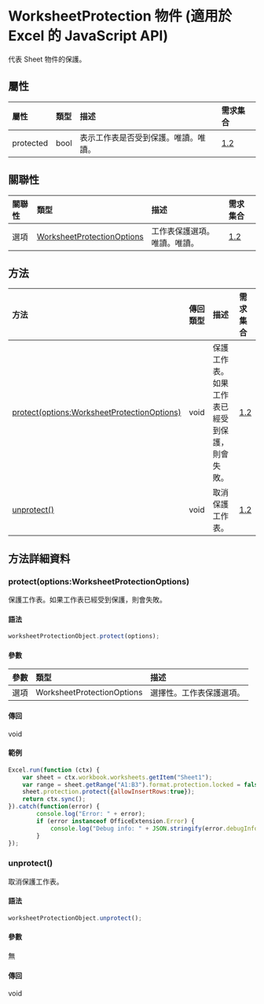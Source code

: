 # <a name="worksheetprotection-object-javascript-api-for-excel"></a>WorksheetProtection 物件 (適用於 Excel 的 JavaScript API)

代表 Sheet 物件的保護。

## <a name="properties"></a>屬性

| 屬性       | 類型	    |描述| 需求集合|
|:---------------|:--------|:----------|:----|
|protected|bool|表示工作表是否受到保護。唯讀。唯讀。|[1.2](../requirement-sets/excel-api-requirement-sets.md)|

## <a name="relationships"></a>關聯性
| 關聯性 | 類型    |描述| 需求集合|
|:---------------|:--------|:----------|:----|
|選項|[WorksheetProtectionOptions](worksheetprotectionoptions.md)|工作表保護選項。唯讀。唯讀。|[1.2](../requirement-sets/excel-api-requirement-sets.md)|

## <a name="methods"></a>方法

| 方法           | 傳回類型    |描述| 需求集合|
|:---------------|:--------|:----------|:----|
|[protect(options:WorksheetProtectionOptions)](#protectoptions-worksheetprotectionoptions)|void|保護工作表。如果工作表已經受到保護，則會失敗。|[1.2](../requirement-sets/excel-api-requirement-sets.md)|
|[unprotect()](#unprotect)|void|取消保護工作表。|[1.2](../requirement-sets/excel-api-requirement-sets.md)|

## <a name="method-details"></a>方法詳細資料


### <a name="protectoptions-worksheetprotectionoptions"></a>protect(options:WorksheetProtectionOptions)
保護工作表。如果工作表已經受到保護，則會失敗。

#### <a name="syntax"></a>語法
```js
worksheetProtectionObject.protect(options);
```

#### <a name="parameters"></a>參數
| 參數	       | 類型    |描述|
|:---------------|:--------|:----------|
|選項|WorksheetProtectionOptions|選擇性。工作表保護選項。|

#### <a name="returns"></a>傳回
void

#### <a name="examples"></a>範例
```js
Excel.run(function (ctx) { 
    var sheet = ctx.workbook.worksheets.getItem("Sheet1");
    var range = sheet.getRange("A1:B3").format.protection.locked = false;
    sheet.protection.protect({allowInsertRows:true});
    return ctx.sync(); 
}).catch(function(error) {
        console.log("Error: " + error);
        if (error instanceof OfficeExtension.Error) {
            console.log("Debug info: " + JSON.stringify(error.debugInfo));
        }
});

```
### <a name="unprotect"></a>unprotect()
取消保護工作表。

#### <a name="syntax"></a>語法
```js
worksheetProtectionObject.unprotect();
```

#### <a name="parameters"></a>參數
無

#### <a name="returns"></a>傳回
void
